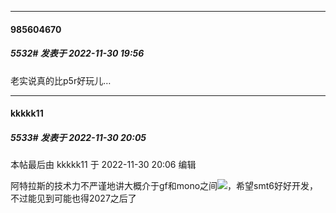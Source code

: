 

*****

####  985604670  
##### 5532#       发表于 2022-11-30 19:56

老实说真的比p5r好玩儿…



*****

####  kkkkk11  
##### 5533#       发表于 2022-11-30 20:05

 本帖最后由 kkkkk11 于 2022-11-30 20:06 编辑 

阿特拉斯的技术力不严谨地讲大概介于gf和mono之间<img src="https://static.saraba1st.com/image/smiley/face2017/067.png" referrerpolicy="no-referrer">，希望smt6好好开发，不过能见到可能也得2027之后了

